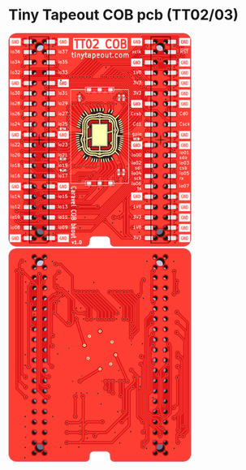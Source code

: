 # Tiny Tapeout COB pcb (TT02/03)

<img src="images/front.png" alt="" width="360px" />&emsp;
<img src="images/back.png" alt="" width="360px" />
